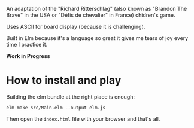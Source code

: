 An adaptation of the "Richard Ritterschlag" (also known as "Brandon The Brave" in the USA or "Défis de chevalier" in France) chidren's game.

Uses ASCII for board display (because it is challenging).

Built in Elm because it's a language so great it gives me tears of joy every time I practice it.

**Work in Progress**

# How to install and play

Building the elm bundle at the right place is enough:

```
elm make src/Main.elm --output elm.js
```

Then open the `index.html` file with your browser and that's all.
